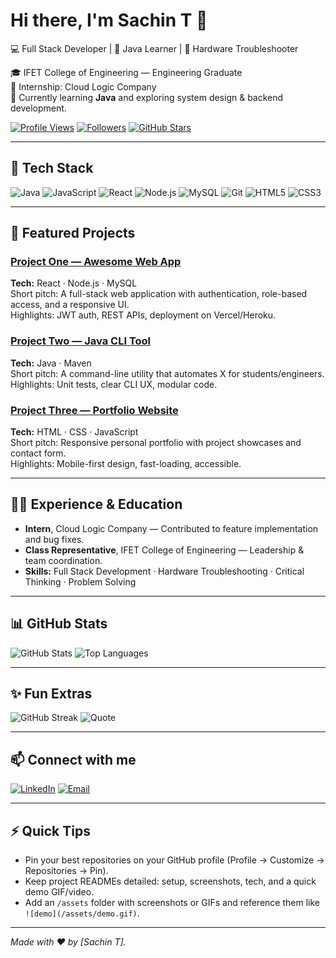 <!-- PROFILE README.md for YOUR_GITHUB_USERNAME -->

# Hi there, I'm Sachin T 👋
💻 Full Stack Developer | 🚀 Java Learner | 🔧 Hardware Troubleshooter

🎓 IFET College of Engineering — Engineering Graduate  
💼 Internship: Cloud Logic Company  
🌱 Currently learning **Java** and exploring system design & backend development.

[![Profile Views](https://komarev.com/ghpvc/?username=YOUR_GITHUB_USERNAME&color=blue)](https://github.com/YOUR_GITHUB_USERNAME)
[![Followers](https://img.shields.io/github/followers/YOUR_GITHUB_USERNAME?style=social)](https://github.com/YOUR_GITHUB_USERNAME?tab=followers)
[![GitHub Stars](https://img.shields.io/github/stars/YOUR_GITHUB_USERNAME?style=social)](https://github.com/YOUR_GITHUB_USERNAME?tab=stars)

---

## 🧰 Tech Stack
![Java](https://img.shields.io/badge/Java-ED8B00?style=for-the-badge&logo=openjdk&logoColor=white)
![JavaScript](https://img.shields.io/badge/JavaScript-F7DF1E?style=for-the-badge&logo=javascript&logoColor=black)
![React](https://img.shields.io/badge/React-20232A?style=for-the-badge&logo=react&logoColor=61DAFB)
![Node.js](https://img.shields.io/badge/Node.js-339933?style=for-the-badge&logo=node-dot-js&logoColor=white)
![MySQL](https://img.shields.io/badge/MySQL-4479A1?style=for-the-badge&logo=mysql&logoColor=white)
![Git](https://img.shields.io/badge/Git-F05032?style=for-the-badge&logo=git&logoColor=white)
![HTML5](https://img.shields.io/badge/HTML5-E34F26?style=for-the-badge&logo=html5&logoColor=white)
![CSS3](https://img.shields.io/badge/CSS3-1572B6?style=for-the-badge&logo=css3&logoColor=white)

---

## 🚀 Featured Projects
### [Project One — Awesome Web App](https://github.com/YOUR_GITHUB_USERNAME/project-one)
**Tech:** React · Node.js · MySQL  
Short pitch: A full-stack web application with authentication, role-based access, and a responsive UI.  
Highlights: JWT auth, REST APIs, deployment on Vercel/Heroku.

### [Project Two — Java CLI Tool](https://github.com/YOUR_GITHUB_USERNAME/project-two)
**Tech:** Java · Maven  
Short pitch: A command-line utility that automates X for students/engineers.  
Highlights: Unit tests, clear CLI UX, modular code.

### [Project Three — Portfolio Website](https://github.com/YOUR_GITHUB_USERNAME/portfolio)
**Tech:** HTML · CSS · JavaScript  
Short pitch: Responsive personal portfolio with project showcases and contact form.  
Highlights: Mobile-first design, fast-loading, accessible.

---

## 🧑‍🎓 Experience & Education
- **Intern**, Cloud Logic Company — Contributed to feature implementation and bug fixes.  
- **Class Representative**, IFET College of Engineering — Leadership & team coordination.  
- **Skills:** Full Stack Development · Hardware Troubleshooting · Critical Thinking · Problem Solving

---

## 📊 GitHub Stats
![GitHub Stats](https://github-readme-stats.vercel.app/api?username=YOUR_GITHUB_USERNAME&show_icons=true&theme=tokyonight&count_private=true)
![Top Languages](https://github-readme-stats.vercel.app/api/top-langs/?username=YOUR_GITHUB_USERNAME&layout=compact&theme=tokyonight)

---

## ✨ Fun Extras
![GitHub Streak](https://streak-stats.demolab.com?user=YOUR_GITHUB_USERNAME&theme=tokyonight&hide_border=true)
![Quote](https://quotes-github-readme.vercel.app/api?type=horizontal&theme=radical)

---

## 📫 Connect with me
[![LinkedIn](https://img.shields.io/badge/LinkedIn-blue?style=for-the-badge&logo=linkedin)](www.linkedin.com/in/sachinthara)
[![Email](https://img.shields.io/badge/Email-D14836?style=for-the-badge&logo=gmail&logoColor=white)](mailto:sachinthara30@gmail.com)

---

## ⚡ Quick Tips
- Pin your best repositories on your GitHub profile (Profile → Customize → Repositories → Pin).  
- Keep project READMEs detailed: setup, screenshots, tech, and a quick demo GIF/video.  
- Add an `/assets` folder with screenshots or GIFs and reference them like `![demo](/assets/demo.gif)`.

---

*Made with ❤️ by [Sachin T].*
